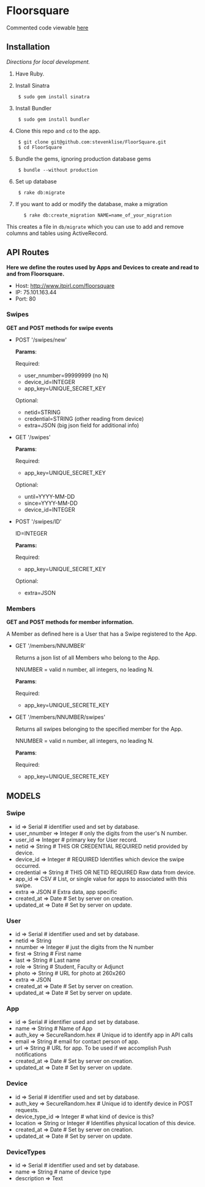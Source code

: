 # Floorsquare

Commented code viewable [here](http://itpirl.com/floorsquare/docs/index.html)

Installation
------------
_Directions for local development._

1. Have Ruby.
2. Install Sinatra

        $ sudo gem install sinatra

3. Install Bundler

        $ sudo gem install bundler

4. Clone this repo and `cd` to the app.

        $ git clone git@github.com:stevenklise/FloorSquare.git
        $ cd FloorSquare

5. Bundle the gems, ignoring production database gems

        $ bundle --without production

6. Set up database

        $ rake db:migrate

7. If you want to add or modify the database, make a migration

		  $ rake db:create_migration NAME=name_of_your_migration

This creates a file in `db/migrate` which you can use to add and remove columns and tables using ActiveRecord.

API Routes
----------
**Here we define the routes used by Apps and Devices to create and read to and from Floorsquare.**

- Host: http://www.itpirl.com/floorsquare
- IP: 75.101.163.44
- Port: 80

### Swipes
**GET and POST methods for swipe events**

* POST '/swipes/new'

    **Params**:

    Required:

    - user_nnumber=99999999 (no N)
    - device_id=INTEGER
    - app_key=UNIQUE_SECRET_KEY

    Optional:

    - netid=STRING
    - credential=STRING (other reading from device)
    - extra=JSON (big json field for additional info)

* GET '/swipes'

    **Params**:

    Required:

    - app_key=UNIQUE_SECRET_KEY

    Optional:

    - until=YYYY-MM-DD
    - since=YYYY-MM-DD
    - device_id=INTEGER

* POST '/swipes/ID'

    ID=INTEGER
    
    **Params:**
    
    Required:
    
    - app_key=UNIQUE_SECRET_KEY
    
    Optional:
    
    - extra=JSON

### Members
**GET and POST methods for member information.**

A Member as defined here is a User that has a Swipe registered to the App.

* GET '/members/NNUMBER'

    Returns a json list of all Members who belong to the App.

    NNUMBER = valid n number, all integers, no leading N.
    
    **Params**:
    
    Required:
    
    - app_key=UNIQUE_SECRETE_KEY

* GET '/members/NNUMBER/swipes'

    Returns all swipes belonging to the specified member for the App.

    NNUMBER = valid n number, all integers, no leading N.
    
    **Params**:
    
    Required:
    
    - app_key=UNIQUE_SECRETE_KEY

MODELS
----------

### Swipe

* id => Serial # identifier used and set by database.
* user_nnumber => Integer # only the digits from the user's N number.
* user_id => Integer # primary key for User record.
* netid => String # THIS OR CREDENTIAL REQUIRED netid provided by device.
* device_id => Integer # REQUIRED Identifies which device the swipe occurred.
* credential => String # THIS OR NETID REQUIRED Raw data from device.
* app_id => CSV # List, or single value for apps to associated with this swipe.
* extra => JSON # Extra data, app specific
* created_at => Date # Set by server on creation.
* updated_at => Date # Set by server on update.

### User

* id => Serial # identifier used and set by database.
* netid => String
* nnumber => Integer # just the digits from the N number
* first => String # First name
* last => String # Last name
* role => String # Student, Faculty or Adjunct
* photo => String # URL for photo at 260x260
* extra => JSON
* created_at => Date # Set by server on creation.
* updated_at => Date # Set by server on update.

### App

* id => Serial # identifier used and set by database.
* name => String # Name of App
* auth_key => SecureRandom.hex # Unique id to identify app in API calls
* email => String # email for contact person of app.
* url => String # URL for app. To be used if we accomplish Push notifications
* created_at => Date # Set by server on creation.
* updated_at => Date # Set by server on update.

### Device

* id => Serial # identifier used and set by database.
* auth_key => SecureRandom.hex # Unique id to identify device in POST requests.
* device_type_id => Integer # what kind of device is this?
* location => String or Integer # Identifies physical location of this device.
* created_at => Date # Set by server on creation.
* updated_at => Date # Set by server on update.

### DeviceTypes

* id => Serial # identifier used and set by database.
* name => String # name of device type
* description => Text